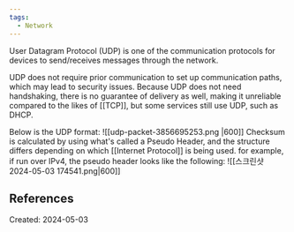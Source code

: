 ```yaml
---
tags:
  - Network
---
```

User Datagram Protocol (UDP) is one of the communication protocols for devices to send/receives messages through the network.

UDP does not require prior communication to set up communication paths, which may lead to security issues. Because UDP does not need handshaking, there is no guarantee of delivery as well, making it unreliable compared to the likes of [[TCP]], but some services still use UDP, such as DHCP.

Below is the UDP format:
![[udp-packet-3856695253.png |600]]
Checksum is calculated by using what's called a Pseudo Header, and the structure differs depending on which [[Internet Protocol]] is being used. for example, if run over IPv4, the pseudo header looks like the following:
![[스크린샷 2024-05-03 174541.png|600]]


## References

Created: 2024-05-03